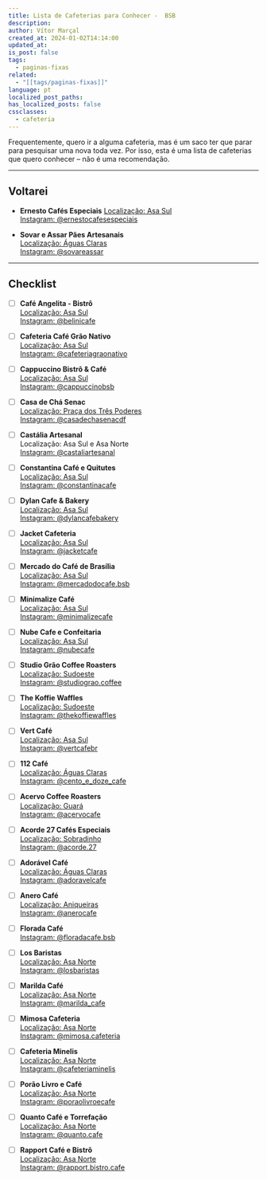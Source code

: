 ```yaml
---
title: Lista de Cafeterias para Conhecer -  BSB
description: 
author: Vítor Marçal
created_at: 2024-01-02T14:14:00
updated_at: 
is_post: false
tags:
  - paginas-fixas
related:
  - "[[tags/paginas-fixas]]"
language: pt
localized_post_paths: 
has_localized_posts: false
cssclasses:
  - cafeteria
---
```


Frequentemente, quero ir a alguma cafeteria, mas é um saco ter que parar para pesquisar uma nova toda vez. Por isso, esta é uma lista de cafeterias que quero conhecer – não é uma recomendação.

---

## Voltarei
- **Ernesto Cafés Especiais**
  [Localização: Asa Sul](https://maps.app.goo.gl/BFXTTx7eJfboc7k66)  
  [Instagram: @ernestocafesespeciais](https://www.instagram.com/ernestocafesespeciais/)

- **Sovar e Assar Pães Artesanais**  
  [Localização: Águas Claras](https://maps.app.goo.gl/8UfXQEEeoZJcDFocA)  
  [Instagram: @sovareassar](https://www.instagram.com/sovareassar/)

---

## Checklist
- [ ] **Café Angelita - Bistrô**  
  [Localização: Asa Sul](https://maps.app.goo.gl/YpPsj5rmT3bWtC5p7)  
  [Instagram: @belinicafe](https://www.instagram.com/cafeangelita/)

- [ ] **Cafeteria Café Grão Nativo**  
  [Localização: Asa Sul](https://maps.app.goo.gl/wskaQhgpF2UJjvWW8)  
  [Instagram: @cafeteriagraonativo](https://www.instagram.com/cafeteriagraonativo/)

- [ ] **Cappuccino Bistrô & Café**  
  [Localização: Asa Sul](https://maps.app.goo.gl/7n8wZaHiNCLezBvh8)  
  [Instagram: @cappuccinobsb](https://www.instagram.com/cappuccinobsb/)

- [ ] **Casa de Chá Senac**  
  [Localização: Praça dos Três Poderes](https://maps.app.goo.gl/rnVedts5N6WFPtys9)  
  [Instagram: @casadechasenacdf](https://www.instagram.com/casadechasenacdf/)

- [ ] **Castália Artesanal**  
  Localização: Asa Sul e Asa Norte  
  [Instagram: @castaliartesanal](https://www.instagram.com/castaliartesanal/)

- [ ] **Constantina Café e Quitutes**  
  [Localização: Asa Sul](https://maps.app.goo.gl/E1D6Jzk7AwnJS38E7)  
  [Instagram: @constantinacafe](https://www.instagram.com/constantinacafe/)

- [ ] **Dylan Cafe & Bakery**  
  [Localização: Asa Sul](https://maps.app.goo.gl/FAfBM4dNCiAoAdHe6)  
  [Instagram: @dylancafebakery](https://www.instagram.com/dylancafebakery/)

- [ ] **Jacket Cafeteria**  
  [Localização: Asa Sul](https://maps.app.goo.gl/oi2mMyXctpUsN5vU9)  
  [Instagram: @jacketcafe](https://www.instagram.com/jacketcafe/)

- [ ] **Mercado do Café de Brasília**  
  [Localização: Asa Sul](https://maps.app.goo.gl/P2HcAVJ5KMxSdB1Z8)  
  [Instagram: @mercadodocafe.bsb](https://www.instagram.com/mercadodocafe.bsb/)

- [ ] **Minimalize Café**  
  [Localização: Asa Sul](https://maps.app.goo.gl/jd2iiNyokocuwuRL6)  
  [Instagram: @minimalizecafe](https://www.instagram.com/minimalizecafe/)

- [ ] **Nube Cafe e Confeitaria**  
  [Localização: Asa Sul](https://maps.app.goo.gl/MubuhX6h4cDhVJ4s6)  
  [Instagram: @nubecafe](https://www.instagram.com/nubecafe/)

- [ ] **Studio Grão Coffee Roasters**  
  [Localização: Sudoeste](https://maps.app.goo.gl/SzQVrgU9rcbsEVhb9)  
  [Instagram: @studiograo.coffee](https://www.instagram.com/studiograo.coffee/)

- [ ] **The Koffie Waffles**  
  [Localização: Sudoeste](https://maps.app.goo.gl/SzQVrgU9rcbsEVhb9)  
  [Instagram: @thekoffiewaffles](https://www.instagram.com/thekoffiewaffles/)

- [ ] **Vert Café**  
  [Localização: Asa Sul](https://maps.app.goo.gl/uSLGLcaMq1vg9UPC9)  
  [Instagram: @vertcafebr](https://www.instagram.com/vertcafebr/)

- [ ] **112 Café**  
  [Localização: Águas Claras](https://maps.app.goo.gl/PECgfRcMs5yBLWVXA)  
  [Instagram: @cento_e_doze_cafe](https://www.instagram.com/cento_e_doze_cafe/)

- [ ] **Acervo Coffee Roasters**  
  [Localização: Guará](https://maps.app.goo.gl/qLaM3fmnDviuVBQj6)  
  [Instagram: @acervocafe](https://www.instagram.com/acervocafe/)

- [ ] **Acorde 27 Cafés Especiais**  
  [Localização: Sobradinho](https://maps.app.goo.gl/JbzTQrircqrj1Pq17)  
  [Instagram: @acorde.27](https://www.instagram.com/acorde.27/)

- [ ] **Adorável Café**  
  [Localização: Águas Claras](https://maps.app.goo.gl/Xwy8pSq3k8xzsaLRA)  
  [Instagram: @adoravelcafe](https://www.instagram.com/adoravelcafe/)

- [ ] **Anero Café**  
  [Localização: Aniqueiras](https://maps.app.goo.gl/VRWa6Q5cKouLQfVy5)  
  [Instagram: @anerocafe](https://www.instagram.com/anerocafe/)

- [ ] **Florada Café**  
  [Instagram: @floradacafe.bsb](https://www.instagram.com/floradacafe.bsb/)

- [ ] **Los Baristas**  
  [Localização: Asa Norte](https://maps.app.goo.gl/hoiA4Ea9MuVrXjyb7)  
  [Instagram: @losbaristas](https://www.instagram.com/losbaristas/)

- [ ] **Marilda Café**  
  [Localização: Asa Norte](https://maps.app.goo.gl/gKh7GSD3j3wn4L1PA)  
  [Instagram: @marilda_cafe](https://www.instagram.com/marilda_cafe/)

- [ ] **Mimosa Cafeteria**  
  [Localização: Asa Norte](https://maps.app.goo.gl/Cjk6WT4s5iRdEBZJ6)  
  [Instagram: @mimosa.cafeteria](https://www.instagram.com/mimosa.cafeteria/)

- [ ] **Cafeteria Minelis**  
  [Localização: Asa Norte](https://maps.app.goo.gl/omQ9iCrdV8dxEqjU7)  
  [Instagram: @cafeteriaminelis](https://www.instagram.com/cafeteriaminelis/)

- [ ] **Porão Livro e Café**  
  [Localização: Asa Norte](https://maps.app.goo.gl/AYv9r4RH8VvRiqd49)  
  [Instagram: @poraolivroecafe](https://www.instagram.com/poraolivroecafe/)

- [ ] **Quanto Café e Torrefação**  
  [Localização: Asa Norte](https://maps.app.goo.gl/79YpPhyTLRAMVDLj8)  
  [Instagram: @quanto.cafe](https://www.instagram.com/quanto.cafe/)

- [ ] **Rapport Café e Bistrô**  
  [Localização: Asa Norte](https://maps.app.goo.gl/VwSXTTjP2fbkh53L8)  
  [Instagram: @rapport.bistro.cafe](https://www.instagram.com/rapport.bistro.cafe/)
